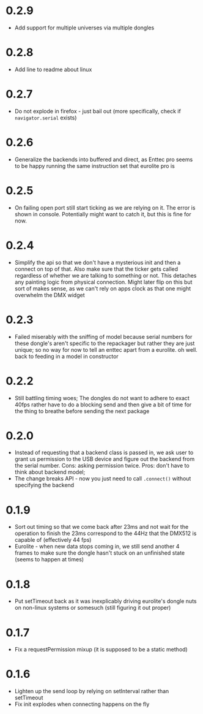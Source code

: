 # 0.2.9

-   Add support for multiple universes via multiple dongles

# 0.2.8

-   Add line to readme about linux

# 0.2.7

-   Do not explode in firefox - just bail out (more specifically, check if
    `navigator.serial` exists)

# 0.2.6

-   Generalize the backends into buffered and direct, as Enttec pro seems to be
    happy running the same instruction set that eurolite pro is

# 0.2.5

-   On failing open port still start ticking as we are relying on it. The error
    is shown in console. Potentially might want to catch it, but this is fine
    for now.

# 0.2.4

-   Simplify the api so that we don't have a mysterious init and then a connect
    on top of that. Also make sure that the ticker gets called regardless of
    whether we are talking to something or not. This detaches any painting logic
    from physical connection. Might later flip on this but sort of makes sense,
    as we can't rely on apps clock as that one might overwhelm the DMX widget

# 0.2.3

-   Failed miserably with the sniffing of model because serial numbers for
    these dongle's aren't specific to the repackager but rather they
    are just unique; so no way for now to tell an enttec apart from a eurolite.
    oh well. back to feeding in a model in constructor

# 0.2.2

-   Still battling timing woes; The dongles do not want to adhere to exact
    40fps rather have to do a blocking send and then give a bit of time for
    the thing to breathe before sending the next package

# 0.2.0

-   Instead of requesting that a backend class is passed in, we ask user to grant
    us permission to the USB device and figure out the backend from the serial
    number. Cons: asking permission twice. Pros: don't have to think about
    backend model;
-   The change breaks API - now you just need to call `.connect()` without specifying
    the backend

# 0.1.9

-   Sort out timing so that we come back after 23ms and not wait for the
    operation to finish the 23ms correspond to the 44Hz that the DMX512 is
    capable of (effectively 44 fps)
-   Eurolite - when new data stops coming in, we still send another 4 frames to
    make sure the dongle hasn't stuck on an unfinished state (seems to happen at
    times)

# 0.1.8

-   Put setTimeout back as it was inexplicably driving eurolite's dongle nuts
    on non-linux systems or somesuch (still figuring it out proper)

# 0.1.7

-   Fix a requestPermission mixup (it is supposed to be a static method)

# 0.1.6

-   Lighten up the send loop by relying on setInterval rather than setTimeout
-   Fix init explodes when connecting happens on the fly
